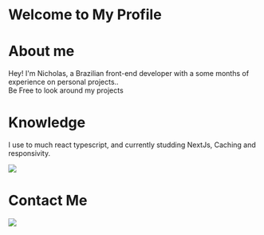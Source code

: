 # Welcome to My Profile

# About me

Hey! I'm Nicholas, a Brazilian front-end developer with a some months of experience on personal projects..<br>
Be Free to look around my projects

# Knowledge

I use to much react typescript, and currently studding NextJs, Caching and responsivity.<br>

<p>
  <a href="https://skillicons.dev">
    <img src="https://skillicons.dev/icons?i=vscode,react,tailwind,bootstrap,next,vite,firebase,markdown&themes=dark" />
  </a>
</p>

# Contact Me

<p>
  <a href="https://linktr.ee/nicholas_goes">
   <img src="https://skillicons.dev/icons?i=linkedin,twitter,discord,instagram" />
 </a>  
</p>
